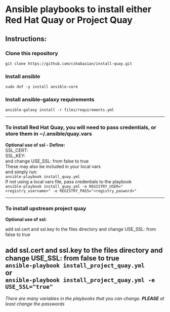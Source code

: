 # Ansible playbooks to install either Red Hat Quay or Project Quay

## Instructions:
### Clone this repository
`git clone https://github.com/cshabazian/install-quay.git`

### Install ansible
`sudo dnf -y install ansible-core`

### Install ansible-galaxy requirements
`ansible-galaxy install -r files/requirements.yml`

---

### To install Red Hat Quay, you will need to pass credentials, or store them in ~/.ansible/quay.vars
**Optional use of ssl - Define:**  
SSL_CERT:  
SSL_KEY:  
and change USE_SSL: from false to true  
These may also be included in your local vars  
and simply run:  
`ansible-playbook install_quay.yml`  
If not using a local vars file, pass credentials to the playbook  
`ansible-playbook install_quay.yml -e REGISTRY_USER="<registry_username>" -e REGISTRY_PASS="<registry_pasword>"`

--- 

### To install upstream project quay
**Optional use of ssl:**  

add ssl.cert and ssl.key to the files directory and change USE_SSL: from false to true

add ssl.cert and ssl.key to the files directory and change USE_SSL: from false to true  
`ansible-playbook install_project_quay.yml`  
or  
`ansible-playbook install_project_quay.yml -e USE_SSL="true"`  
---
*There are many variables in the playbooks that you can change. **PLEASE** at least change the passwords*
